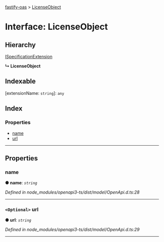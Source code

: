 [fastify-oas](../README.md) > [LicenseObject](../interfaces/licenseobject.md)

# Interface: LicenseObject

## Hierarchy

 [ISpecificationExtension](ispecificationextension.md)

**↳ LicenseObject**

## Indexable

\[extensionName: `string`\]:&nbsp;`any`
## Index

### Properties

* [name](licenseobject.md#name)
* [url](licenseobject.md#url)

---

## Properties

<a id="name"></a>

###  name

**● name**: *`string`*

*Defined in node_modules/openapi3-ts/dist/model/OpenApi.d.ts:28*

___
<a id="url"></a>

### `<Optional>` url

**● url**: *`string`*

*Defined in node_modules/openapi3-ts/dist/model/OpenApi.d.ts:29*

___

